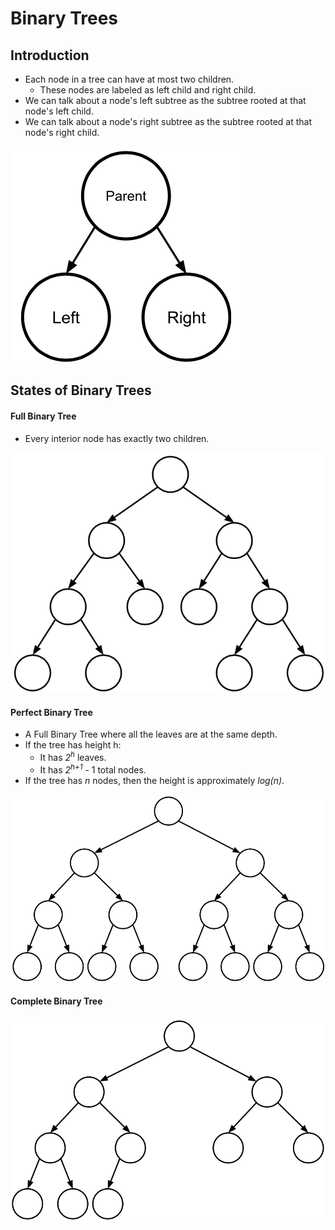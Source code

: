 # Binary Trees

## Introduction
- Each node in a tree can have at most two children.
    - These nodes are labeled as left child and right child.
- We can talk about a node's left subtree as the subtree rooted at that node's left child.
- We can talk about a node's right subtree as the subtree rooted at that node's right child.

![alt text](https://github.com/eyc94/Notes/blob/master/images/binary_tree.png "Image of Binary Tree")

## States of Binary Trees

#### Full Binary Tree
- Every interior node has exactly two children.

![alt text](https://github.com/eyc94/Notes/blob/master/images/full_binary_tree.png "Image of Full Binary Tree")

#### Perfect Binary Tree
- A Full Binary Tree where all the leaves are at the same depth.
- If the tree has height h:
    - It has *2<sup>h</sup>* leaves.
    - It has *2<sup>h+1</sup>* - 1 total nodes.
- If the tree has *n* nodes, then the height is approximately *log(n)*.

![alt text](https://github.com/eyc94/Notes/blob/master/images/perfect_binary_tree.png "Image of Perfect Binary Tree")

#### Complete Binary Tree

![alt text](https://github.com/eyc94/Notes/blob/master/images/complete_binary_tree.png "Image of Complete Binary Tree")